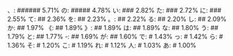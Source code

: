 、: ###### 5.71%
の: ##### 4.78%
い: ### 2.82%
た: ### 2.72%
に: ### 2.55%
て: ## 2.36%
を: ## 2.23%
。: ## 2.22%
る: ## 2.20%
し: ## 2.09%
か: ## 1.97%
《: ## 1.89%
》: ## 1.89%
は: ## 1.89%
な: ## 1.80%
う: ## 1.79%
と: ## 1.77%
-: ## 1.69%
が: ## 1.60%
で: # 1.43%
っ: # 1.42%
ら: # 1.36%
そ: # 1.20%
こ: # 1.19%
れ: # 1.12%
人: # 1.03%
あ: # 1.00%